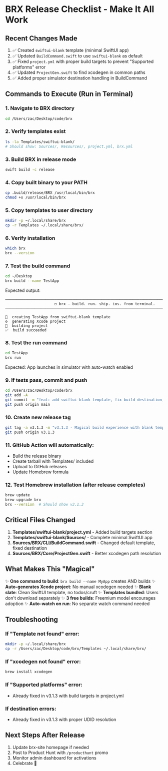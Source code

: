 # BRX Release Checklist - Make It All Work

## Recent Changes Made
1. ✅ Created `swiftui-blank` template (minimal SwiftUI app)
2. ✅ Updated `BuildCommand.swift` to use `swiftui-blank` as default
3. ✅ Fixed `project.yml` with proper build targets to prevent "Supported platforms" error
4. ✅ Updated `ProjectGen.swift` to find xcodegen in common paths
5. ✅ Added proper simulator destination handling in BuildCommand

## Commands to Execute (Run in Terminal)

### 1. Navigate to BRX directory
```bash
cd /Users/zac/Desktop/code/brx
```

### 2. Verify templates exist
```bash
ls -la Templates/swiftui-blank/
# Should show: Sources/, Resources/, project.yml, brx.yml
```

### 3. Build BRX in release mode
```bash
swift build -c release
```

### 4. Copy built binary to your PATH
```bash
cp .build/release/BRX /usr/local/bin/brx
chmod +x /usr/local/bin/brx
```

### 5. Copy templates to user directory
```bash
mkdir -p ~/.local/share/brx
cp -r Templates ~/.local/share/brx/
```

### 6. Verify installation
```bash
which brx
brx --version
```

### 7. Test the build command
```bash
cd ~/Desktop
brx build --name TestApp
```

Expected output:
```
──────────────────────────────────────────────────────────────────────────────────────────
                      ◻︎ brx — build. run. ship. ios. from terminal.
──────────────────────────────────────────────────────────────────────────────────────────

🚀  creating TestApp from swiftui-blank template
⚙️  generating Xcode project
🔨  building project
✅  build succeeded
```

### 8. Test the run command
```bash
cd TestApp
brx run
```

Expected: App launches in simulator with auto-watch enabled

### 9. If tests pass, commit and push
```bash
cd /Users/zac/Desktop/code/brx
git add -A
git commit -m "feat: add swiftui-blank template, fix build destination, prevent platform errors"
git push origin main
```

### 10. Create new release tag
```bash
git tag -a v3.1.3 -m "v3.1.3 - Magical build experience with blank template"
git push origin v3.1.3
```

### 11. GitHub Action will automatically:
- Build the release binary
- Create tarball with Templates/ included
- Upload to GitHub releases
- Update Homebrew formula

### 12. Test Homebrew installation (after release completes)
```bash
brew update
brew upgrade brx
brx --version  # Should show v3.1.3
```

## Critical Files Changed

1. **Templates/swiftui-blank/project.yml** - Added build targets section
2. **Templates/swiftui-blank/Sources/** - Complete minimal SwiftUI app
3. **Sources/BRX/CLI/BuildCommand.swift** - Changed default template, fixed destination
4. **Sources/BRX/Core/ProjectGen.swift** - Better xcodegen path resolution

## What Makes This "Magical"

✨ **One command to build**: `brx build --name MyApp` creates AND builds
✨ **Auto-generates Xcode project**: No manual xcodegen needed
✨ **Blank slate**: Clean SwiftUI template, no todos/cruft
✨ **Templates bundled**: Users don't download separately
✨ **3 free builds**: Freemium model encourages adoption
✨ **Auto-watch on run**: No separate watch command needed

## Troubleshooting

### If "Template not found" error:
```bash
mkdir -p ~/.local/share/brx
cp -r /Users/zac/Desktop/code/brx/Templates ~/.local/share/brx/
```

### If "xcodegen not found" error:
```bash
brew install xcodegen
```

### If "Supported platforms" error:
- Already fixed in v3.1.3 with build targets in project.yml

### If destination errors:
- Already fixed in v3.1.3 with proper UDID resolution

## Next Steps After Release

1. Update brx-site homepage if needed
2. Post to Product Hunt with `/producthunt` promo
3. Monitor admin dashboard for activations
4. Celebrate 🎉

